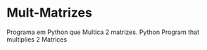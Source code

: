 # Mult-Matrizes
Programa em Python que Multica 2 matrizes.
Python Program that multiplies 2 Matrices
